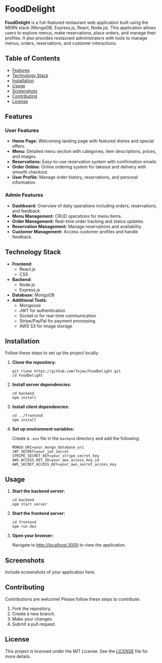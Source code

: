 <!DOCTYPE html>
<html lang="en">
<head>
    <meta charset="UTF-8">
    <meta name="viewport" content="width=device-width, initial-scale=1.0">
    <title>FoodDelight - README</title>
</head>
<body>
    <h1>FoodDelight</h1>
    <p><strong>FoodDelight</strong> is a full-featured restaurant web application built using the MERN stack (MongoDB, Express.js, React, Node.js). This application allows users to explore menus, make reservations, place orders, and manage their profiles. It also provides restaurant administrators with tools to manage menus, orders, reservations, and customer interactions.</p>
    
 <h2>Table of Contents</h2>
    <ul>
        <li><a href="#features">Features</a></li>
        <li><a href="#technology-stack">Technology Stack</a></li>
        <li><a href="#installation">Installation</a></li>
        <li><a href="#usage">Usage</a></li>
        <li><a href="#screenshots">Screenshots</a></li>
        <li><a href="#contributing">Contributing</a></li>
        <li><a href="#license">License</a></li>
    </ul>
    
 <h2 id="features">Features</h2>
    <h3>User Features</h3>
    <ul>
        <li><strong>Home Page:</strong> Welcoming landing page with featured dishes and special offers.</li>
        <li><strong>Menu:</strong> Detailed menu section with categories, item descriptions, prices, and images.</li>
        <li><strong>Reservations:</strong> Easy-to-use reservation system with confirmation emails.</li>
        <li><strong>Order Online:</strong> Online ordering system for takeout and delivery with smooth checkout.</li>
        <li><strong>User Profile:</strong> Manage order history, reservations, and personal information.</li>
    </ul>
    
<h3>Admin Features</h3>
    <ul>
        <li><strong>Dashboard:</strong> Overview of daily operations including orders, reservations, and feedback.</li>
        <li><strong>Menu Management:</strong> CRUD operations for menu items.</li>
        <li><strong>Order Management:</strong> Real-time order tracking and status updates.</li>
        <li><strong>Reservation Management:</strong> Manage reservations and availability.</li>
        <li><strong>Customer Management:</strong> Access customer profiles and handle feedback.</li>
    </ul>
    
 <h2 id="technology-stack">Technology Stack</h2>
    <ul>
        <li><strong>Frontend:</strong>
            <ul>
                <li>React.js</li>
                <li>CSS</li>
            </ul>
        </li>
        <li><strong>Backend:</strong>
            <ul>
                <li>Node.js</li>
                <li>Express.js</li>
            </ul>
        </li>
        <li><strong>Database:</strong> MongoDB</li>
        <li><strong>Additional Tools:</strong>
            <ul>
                <li>Mongoose</li>
                <li>JWT for authentication</li>
                <li>Socket.io for real-time communication</li>
                <li>Stripe/PayPal for payment processing</li>
                <li>AWS S3 for image storage</li>
            </ul>
        </li>
    </ul>
    
 <h2 id="installation">Installation</h2>
    <p>Follow these steps to set up the project locally:</p>
    <ol>
        <li><strong>Clone the repository:</strong></li>
        <pre><code>git clone https://github.com/Tejws/FoodDelight.git
cd FoodDelight</code></pre>
        
 <li><strong>Install server dependencies:</strong></li>
        <pre><code>cd backend
npm install</code></pre>
        
<li><strong>Install client dependencies:</strong></li>
        <pre><code>cd ../frontend
npm install</code></pre>
        
<li><strong>Set up environment variables:</strong></li>
        <p>Create a <code>.env</code> file in the <code>backend</code> directory and add the following:</p>
        <pre><code>MONGO_URI=your_mongo_database_uri
JWT_SECRET=your_jwt_secret
STRIPE_SECRET_KEY=your_stripe_secret_key
AWS_ACCESS_KEY_ID=your_aws_access_key_id
AWS_SECRET_ACCESS_KEY=your_aws_secret_access_key</code></pre>
    </ol>
    
<h2 id="usage">Usage</h2>
    <ol>
        <li><strong>Start the backend server:</strong></li>
        <pre><code>cd backend
npm start server</code></pre>
        
 <li><strong>Start the frontend server:</strong></li>
        <pre><code>cd frontend
npm run dev</code></pre>
        
<li><strong>Open your browser:</strong></li>
        <p>Navigate to <a href="http://localhost:4000" target="_blank">http://localhost:3000</a> to view the application.</p>
    </ol>
    
<h2 id="screenshots">Screenshots</h2>
    <p>Include screenshots of your application here.</p>
    <!-- Example screenshots
    <img src="screenshots/home.png" alt="Home Page">
    <img src="screenshots/menu.png" alt="Menu Page">
    <img src="screenshots/reservation.png" alt="Reservation Page">
    <img src="screenshots/order.png" alt="Order Page">
    <img src="screenshots/admin_dashboard.png" alt="Admin Dashboard">
    -->
    
 <h2 id="contributing">Contributing</h2>
    <p>Contributions are welcome! Please follow these steps to contribute:</p>
    <ol>
        <li>Fork the repository.</li>
        <li>Create a new branch.</li>
        <li>Make your changes.</li>
        <li>Submit a pull request.</li>
    </ol>
    
<h2 id="license">License</h2>
    <p>This project is licensed under the MIT License. See the <a href="LICENSE">LICENSE</a> file for more details.</p>
</body>
</html>
